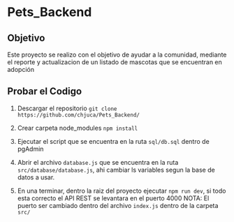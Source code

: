 # Pets_Backend

## Objetivo
Este proyecto se realizo con el objetivo de ayudar a la comunidad, mediante el reporte y actualizacion de un listado de mascotas que se encuentran en adopción

## Probar el Codigo
1. Descargar el repositorio 
  ``git clone https://github.com/chjuca/Pets_Backend/``
2. Crear carpeta node_modules
  ``npm install``
3. Ejecutar el script que se encuentra en la ruta ``sql/db.sql`` dentro de pgAdmin

3. Abrir el archivo ``database.js`` que se encuentra en la ruta ``src/database/database.js``, ahi cambiar ls variables segun la base de datos a usar.
4. En una terminar, dentro la raiz del proyecto ejecutar ``npm run dev``, si todo esta correcto el API REST se levantara en el puerto 4000 
NOTA: El puerto ser cambiado dentro del archivo ``index.js`` dentro de la carpeta ``src/``
